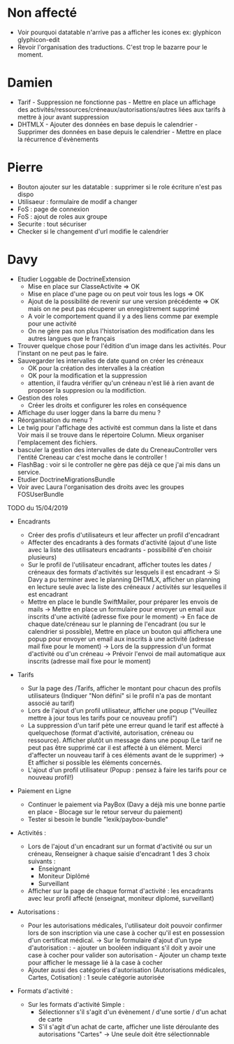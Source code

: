 # Non affecté
* Voir pourquoi datatable n'arrive pas a afficher les icones ex: glyphicon glyphicon-edit
* Revoir l'organisation des traductions. C'est trop le bazarre pour le moment.

# Damien
* Tarif  - Suppression ne fonctionne pas
         - Mettre en place un affichage des activités/ressources/créneaux/autorisations/autres liées aux tarifs à mettre à jour avant suppression
* DHTMLX - Ajouter des données en base depuis le calendrier
         - Supprimer des données en base depuis le calendrier 
         - Mettre en place la récurrence d'évènements

# Pierre
 - Bouton ajouter sur les datatable : supprimer si le role écriture n'est pas dispo
 - Utilisaeur : formulaire de modif a changer
 - FoS : page de connexion
 - FoS : ajout de roles aux groupe
 - Securite : tout sécuriser
 - Checker si le changement d'url modifie le calendrier

# Davy
* Etudier Loggable de DoctrineExtension
    * Mise en place sur ClasseActivite => OK
    * Mise en place d'une page ou on peut voir tous les logs => OK
    - Ajout de la possibilité de revenir sur une version précédente => OK mais on ne peut pas récuperer un enregistrement supprimé
    - A voir le comportement quand il y a des liens comme par exemple pour une activité
    - On ne gère pas non plus l'historisation des modification dans les autres langues que le français
* Trouver quelque chose pour l'édition d'un image dans les activités. Pour l'instant on ne peut pas le faire.
* Sauvegarder les intervalles de date quand on créer les créneaux
    * OK pour la création des intervalles à la création
    * OK pour la modification et la suppression
    - attention, il faudra vérifier qu'un créneau n'est lié à rien avant de proposer la suppresion ou la modifiction.
* Gestion des roles
    - Créer les droits et configurer les roles en conséquence
* Affichage du user logger dans la barre du menu ?
* Réorganisation du menu ?
* Le twig pour l'affichage des activité est commun dans la liste et dans Voir mais il se trouve dans le répertoire Column. Mieux organiser l'emplacement des fichiers.
* basculer la gestion des intervalles de date du CreneauController vers l'entité Creneau car c'est moche dans le controller !
* FlashBag : voir si le controller ne gère pas déjà ce que j'ai mis dans un service.
* Etudier DoctrineMigrationsBundle
* Voir avec Laura l'organisation des droits avec les groupes FOSUserBundle

TODO du 15/04/2019
* Encadrants
    - Créer des profis d'utilisateurs et leur affecter un profil d'encadrant
    - Affecter des encadrants à des formats d'activité (ajout d'une liste avec la liste des utilisateurs encadrants - possibilité d'en choisir plusieurs)
    - Sur le profil de l'utilisateur encadrant, afficher toutes les dates / créneaux des formats d'activités sur lesquels il est encadrant
        -> Si Davy a pu terminer avec le planning DHTMLX, afficher un planning en lecture seule avec la liste des créneaux / activités sur lesquelles il est encadrant
    - Mettre en place le bundle SwiftMailer, pour préparer les envois de mails
        -> Mettre en place un formulaire pour envoyer un email aux inscrits d'une activité (adresse fixe pour le moment)
        -> En face de chaque date/créneau sur le planning de l'encadrant (ou sur le calendrier si possible), Mettre en place un bouton qui affichera une popup pour envoyer un email aux inscrits à une activité (adresse mail fixe pour le moment)
        -> Lors de la suppression d'un format d'activité ou d'un créneau -> Prévoir l'envoi de mail automatique aux inscrits (adresse mail fixe pour le moment)

* Tarifs
    - Sur la page des /Tarifs, afficher le montant pour chacun des profils utilisateurs (Indiquer "Non défini" si le profil n'a pas de montant associé au tarif)
    - Lors de l'ajout d'un profil utilisateur, afficher une popup ("Veuillez mettre à jour tous les tarifs pour ce nouveau profil")
    - La suppression d'un tarif pète une erreur quand le tarif est affecté à quelquechose (format d'activité, autorisation, créneau ou ressource). Afficher plutôt un message dans une popup (Le tarif ne peut pas être supprimé car il est affecté à un élément. Merci d'affecter un nouveau tarif à ces éléments avant de le supprimer) -> Et afficher si possible les éléments concernés.
    - L'ajout d'un profil utilisateur (Popup : pensez à faire les tarifs pour ce nouveau profil!)

* Paiement en Ligne
    - Continuer le paiement via PayBox (Davy a déjà mis une bonne partie en place - Blocage sur le retour serveur du paiement)
    - Tester si besoin le bundle "lexik/paybox-bundle"

* Activités :   
    - Lors de l'ajout d'un encadrant sur un format d'activité ou sur un créneau, Renseigner à chaque saisie d'encadrant 1 des 3 choix suivants :
        * Enseignant
        * Moniteur Diplômé
        * Surveillant
    - Afficher sur la page de chaque format d'activité : les encadrants avec leur profil affecté (enseignat, moniteur diplomé, surveillant)

* Autorisations :
    - Pour les autorisations médicales, l'utilisateur doit pouvoir confirmer lors de son inscription via une case à cocher qu'il est en possession d'un certificat médical.
        -> Sur le formulaire d'ajout d'un type d'autorisation :
            - ajouter un booléen indiquant s'il doit y avoir une case à cocher pour valider son autorisation
            - Ajouter un champ texte pour afficher le message lié à la case à cocher
    - Ajouter aussi des catégories d'autorisation (Autorisations médicales, Cartes, Cotisation) : 1 seule catégorie autorisée

* Formats d'activité :
    - Sur les formats d'activité Simple :
        * Sélectionner s'il s'agit d'un évènement / d'une sortie / d'un achat de carte
        * S'il s'agit d'un achat de carte, afficher une liste déroulante des autorisations "Cartes" -> Une seule doit être sélectionnable
